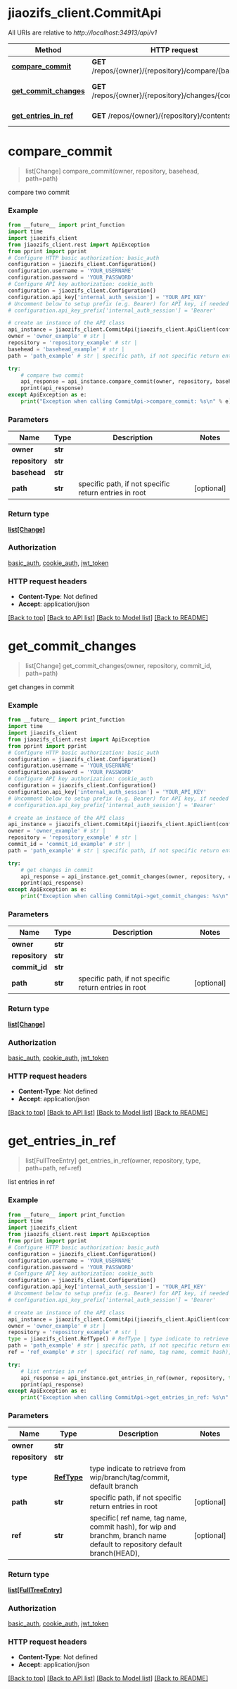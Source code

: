 # jiaozifs_client.CommitApi

All URIs are relative to *http://localhost:34913/api/v1*

Method | HTTP request | Description
------------- | ------------- | -------------
[**compare_commit**](CommitApi.md#compare_commit) | **GET** /repos/{owner}/{repository}/compare/{basehead} | compare two commit
[**get_commit_changes**](CommitApi.md#get_commit_changes) | **GET** /repos/{owner}/{repository}/changes/{commit_id} | get changes in commit
[**get_entries_in_ref**](CommitApi.md#get_entries_in_ref) | **GET** /repos/{owner}/{repository}/contents | list entries in ref

# **compare_commit**
> list[Change] compare_commit(owner, repository, basehead, path=path)

compare two commit

### Example
```python
from __future__ import print_function
import time
import jiaozifs_client
from jiaozifs_client.rest import ApiException
from pprint import pprint
# Configure HTTP basic authorization: basic_auth
configuration = jiaozifs_client.Configuration()
configuration.username = 'YOUR_USERNAME'
configuration.password = 'YOUR_PASSWORD'
# Configure API key authorization: cookie_auth
configuration = jiaozifs_client.Configuration()
configuration.api_key['internal_auth_session'] = 'YOUR_API_KEY'
# Uncomment below to setup prefix (e.g. Bearer) for API key, if needed
# configuration.api_key_prefix['internal_auth_session'] = 'Bearer'

# create an instance of the API class
api_instance = jiaozifs_client.CommitApi(jiaozifs_client.ApiClient(configuration))
owner = 'owner_example' # str | 
repository = 'repository_example' # str | 
basehead = 'basehead_example' # str | 
path = 'path_example' # str | specific path, if not specific return entries in root (optional)

try:
    # compare two commit
    api_response = api_instance.compare_commit(owner, repository, basehead, path=path)
    pprint(api_response)
except ApiException as e:
    print("Exception when calling CommitApi->compare_commit: %s\n" % e)
```

### Parameters

Name | Type | Description  | Notes
------------- | ------------- | ------------- | -------------
 **owner** | **str**|  | 
 **repository** | **str**|  | 
 **basehead** | **str**|  | 
 **path** | **str**| specific path, if not specific return entries in root | [optional] 

### Return type

[**list[Change]**](Change.md)

### Authorization

[basic_auth](../README.md#basic_auth), [cookie_auth](../README.md#cookie_auth), [jwt_token](../README.md#jwt_token)

### HTTP request headers

 - **Content-Type**: Not defined
 - **Accept**: application/json

[[Back to top]](#) [[Back to API list]](../README.md#documentation-for-api-endpoints) [[Back to Model list]](../README.md#documentation-for-models) [[Back to README]](../README.md)

# **get_commit_changes**
> list[Change] get_commit_changes(owner, repository, commit_id, path=path)

get changes in commit

### Example
```python
from __future__ import print_function
import time
import jiaozifs_client
from jiaozifs_client.rest import ApiException
from pprint import pprint
# Configure HTTP basic authorization: basic_auth
configuration = jiaozifs_client.Configuration()
configuration.username = 'YOUR_USERNAME'
configuration.password = 'YOUR_PASSWORD'
# Configure API key authorization: cookie_auth
configuration = jiaozifs_client.Configuration()
configuration.api_key['internal_auth_session'] = 'YOUR_API_KEY'
# Uncomment below to setup prefix (e.g. Bearer) for API key, if needed
# configuration.api_key_prefix['internal_auth_session'] = 'Bearer'

# create an instance of the API class
api_instance = jiaozifs_client.CommitApi(jiaozifs_client.ApiClient(configuration))
owner = 'owner_example' # str | 
repository = 'repository_example' # str | 
commit_id = 'commit_id_example' # str | 
path = 'path_example' # str | specific path, if not specific return entries in root (optional)

try:
    # get changes in commit
    api_response = api_instance.get_commit_changes(owner, repository, commit_id, path=path)
    pprint(api_response)
except ApiException as e:
    print("Exception when calling CommitApi->get_commit_changes: %s\n" % e)
```

### Parameters

Name | Type | Description  | Notes
------------- | ------------- | ------------- | -------------
 **owner** | **str**|  | 
 **repository** | **str**|  | 
 **commit_id** | **str**|  | 
 **path** | **str**| specific path, if not specific return entries in root | [optional] 

### Return type

[**list[Change]**](Change.md)

### Authorization

[basic_auth](../README.md#basic_auth), [cookie_auth](../README.md#cookie_auth), [jwt_token](../README.md#jwt_token)

### HTTP request headers

 - **Content-Type**: Not defined
 - **Accept**: application/json

[[Back to top]](#) [[Back to API list]](../README.md#documentation-for-api-endpoints) [[Back to Model list]](../README.md#documentation-for-models) [[Back to README]](../README.md)

# **get_entries_in_ref**
> list[FullTreeEntry] get_entries_in_ref(owner, repository, type, path=path, ref=ref)

list entries in ref

### Example
```python
from __future__ import print_function
import time
import jiaozifs_client
from jiaozifs_client.rest import ApiException
from pprint import pprint
# Configure HTTP basic authorization: basic_auth
configuration = jiaozifs_client.Configuration()
configuration.username = 'YOUR_USERNAME'
configuration.password = 'YOUR_PASSWORD'
# Configure API key authorization: cookie_auth
configuration = jiaozifs_client.Configuration()
configuration.api_key['internal_auth_session'] = 'YOUR_API_KEY'
# Uncomment below to setup prefix (e.g. Bearer) for API key, if needed
# configuration.api_key_prefix['internal_auth_session'] = 'Bearer'

# create an instance of the API class
api_instance = jiaozifs_client.CommitApi(jiaozifs_client.ApiClient(configuration))
owner = 'owner_example' # str | 
repository = 'repository_example' # str | 
type = jiaozifs_client.RefType() # RefType | type indicate to retrieve from wip/branch/tag/commit, default branch
path = 'path_example' # str | specific path, if not specific return entries in root (optional)
ref = 'ref_example' # str | specific( ref name, tag name, commit hash), for wip and branchm, branch name default to repository default branch(HEAD), (optional)

try:
    # list entries in ref
    api_response = api_instance.get_entries_in_ref(owner, repository, type, path=path, ref=ref)
    pprint(api_response)
except ApiException as e:
    print("Exception when calling CommitApi->get_entries_in_ref: %s\n" % e)
```

### Parameters

Name | Type | Description  | Notes
------------- | ------------- | ------------- | -------------
 **owner** | **str**|  | 
 **repository** | **str**|  | 
 **type** | [**RefType**](.md)| type indicate to retrieve from wip/branch/tag/commit, default branch | 
 **path** | **str**| specific path, if not specific return entries in root | [optional] 
 **ref** | **str**| specific( ref name, tag name, commit hash), for wip and branchm, branch name default to repository default branch(HEAD), | [optional] 

### Return type

[**list[FullTreeEntry]**](FullTreeEntry.md)

### Authorization

[basic_auth](../README.md#basic_auth), [cookie_auth](../README.md#cookie_auth), [jwt_token](../README.md#jwt_token)

### HTTP request headers

 - **Content-Type**: Not defined
 - **Accept**: application/json

[[Back to top]](#) [[Back to API list]](../README.md#documentation-for-api-endpoints) [[Back to Model list]](../README.md#documentation-for-models) [[Back to README]](../README.md)

